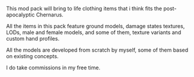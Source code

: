 This mod pack will bring to life clothing items that i think fits the post-apocalyptic Chernarus.


All the items in this pack feature ground models, damage states textures, LODs, male and female models, and some of them, texture variants and custom hand profiles.

All the models are developed from scratch by myself, some of them based on existing concepts.

I do take commissions in my free time.